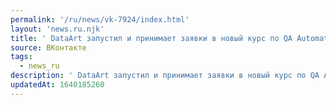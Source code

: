```yaml
---
permalink: '/ru/news/vk-7924/index.html'
layout: 'news.ru.njk'
title: ' DataArt запустил и принимает заявки в новый курс по QA Automation'
source: ВКонтакте
tags:
  - news_ru
description: ' DataArt запустил и принимает заявки в новый курс по QA Automation'
updatedAt: 1640185260
---
```

